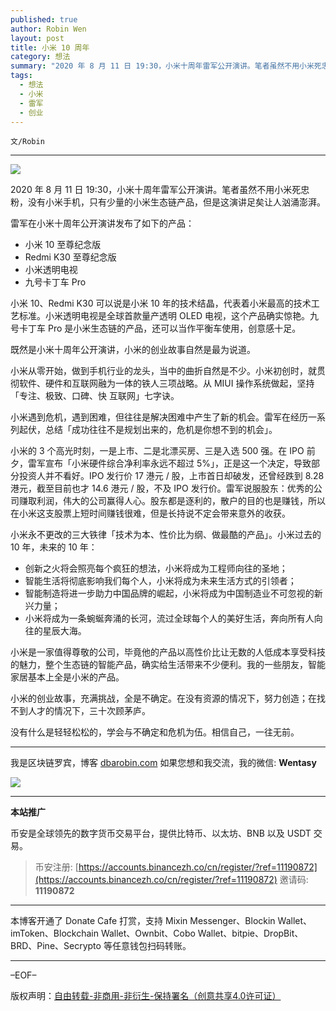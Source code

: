 ```yaml
---
published: true
author: Robin Wen
layout: post
title: 小米 10 周年
category: 想法
summary: "2020 年 8 月 11 日 19:30，小米十周年雷军公开演讲。笔者虽然不用小米死忠粉，没有小米手机，只有少量的小米生态链产品，但是这演讲足矣让人汹涌澎湃。小米是一家值得尊敬的公司，毕竟他的产品以高性价比让无数的人低成本享受科技的魅力，整个生态链的智能产品，确实给生活带来不少便利。我的一些朋友，智能家居基本上全是小米的产品。小米的创业故事，充满挑战，全是不确定。在没有资源的情况下，努力创造；在找不到人才的情况下，三十次顾茅庐。没有什么是轻轻松松的，学会与不确定和危机为伍。相信自己，一往无前。"
tags:
  - 想法
  - 小米
  - 雷军
  - 创业
---
```


`文/Robin`

***

![](https://cdn.dbarobin.com/t19k4db.png)

2020 年 8 月 11 日 19:30，小米十周年雷军公开演讲。笔者虽然不用小米死忠粉，没有小米手机，只有少量的小米生态链产品，但是这演讲足矣让人汹涌澎湃。

雷军在小米十周年公开演讲发布了如下的产品：

* 小米 10 至尊纪念版
* Redmi K30 至尊纪念版
* 小米透明电视
* 九号卡丁车 Pro

小米 10、Redmi K30 可以说是小米 10 年的技术结晶，代表着小米最高的技术工艺标准。小米透明电视是全球首款量产透明 OLED 电视，这个产品确实惊艳。九号卡丁车 Pro 是小米生态链的产品，还可以当作平衡车使用，创意感十足。

既然是小米十周年公开演讲，小米的创业故事自然是最为说道。

小米从零开始，做到手机行业的龙头，当中的曲折自然是不少。小米初创时，就贯彻软件、硬件和互联网融为一体的铁人三项战略。从 MIUI 操作系统做起，坚持「专注、极致、口碑、快 互联网」七字诀。

小米遇到危机，遇到困难，但往往是解决困难中产生了新的机会。雷军在经历一系列起伏，总结「成功往往不是规划出来的，危机是你想不到的机会」。

小米的 3 个高光时刻，一是上市、二是北漂买房、三是入选 500 强。在 IPO 前夕，雷军宣布「小米硬件综合净利率永远不超过 5%」，正是这一个决定，导致部分投资人并不看好。IPO 发行价 17 港元 / 股，上市首日却破发，还曾经跌到 8.28 港元，截至目前也才 14.6 港元 / 股，不及 IPO 发行价。雷军说服股东：优秀的公司赚取利润，伟大的公司赢得人心。股东都是逐利的，散户的目的也是赚钱，所以在小米这支股票上短时间赚钱很难，但是长持说不定会带来意外的收获。

小米永不更改的三大铁律「技术为本、性价比为纲、做最酷的产品」。小米过去的 10 年，未来的 10 年：

* 创新之火将会照亮每个疯狂的想法，小米将成为工程师向往的圣地；
* 智能生活将彻底影响我们每个人，小米将成为未来生活方式的引领者；
* 智能制造将进一步助力中国品牌的崛起，小米将成为中国制造业不可忽视的新兴力量；
* 小米将成为一条蜿蜒奔涌的长河，流过全球每个人的美好生活，奔向所有人向往的星辰大海。

小米是一家值得尊敬的公司，毕竟他的产品以高性价比让无数的人低成本享受科技的魅力，整个生态链的智能产品，确实给生活带来不少便利。我的一些朋友，智能家居基本上全是小米的产品。

小米的创业故事，充满挑战，全是不确定。在没有资源的情况下，努力创造；在找不到人才的情况下，三十次顾茅庐。

没有什么是轻轻松松的，学会与不确定和危机为伍。相信自己，一往无前。

***

我是区块链罗宾，博客 [dbarobin.com](https://dbarobin.com/)
如果您想和我交流，我的微信: **Wentasy**

![](https://cdn.dbarobin.com/v4yywe2.png)

***

**本站推广**

币安是全球领先的数字货币交易平台，提供比特币、以太坊、BNB 以及 USDT 交易。

> 币安注册: [https://accounts.binancezh.co/cn/register/?ref=11190872](https://accounts.binancezh.co/cn/register/?ref=11190872)
> 邀请码: **11190872**

***

本博客开通了 Donate Cafe 打赏，支持 Mixin Messenger、Blockin Wallet、imToken、Blockchain Wallet、Ownbit、Cobo Wallet、bitpie、DropBit、BRD、Pine、Secrypto 等任意钱包扫码转账。

<center>
    <div class="--donate-button"
         data-button-id="f8b9df0d-af9a-460d-8258-d3f435445075"
    ></div>
</center>

***

–EOF–

版权声明：[自由转载-非商用-非衍生-保持署名（创意共享4.0许可证）](http://creativecommons.org/licenses/by-nc-nd/4.0/deed.zh)